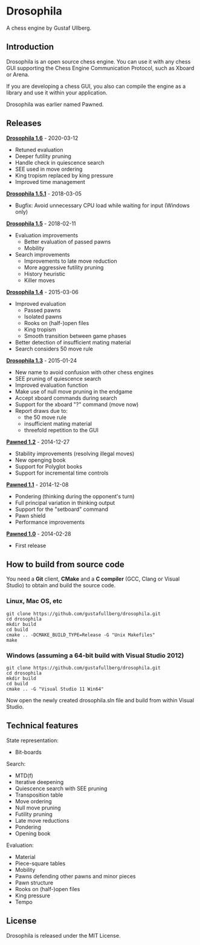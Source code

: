 # Drosophila
A chess engine by Gustaf Ullberg.

## Introduction
Drosophila is an open source chess engine. You can use it with any chess GUI supporting the Chess Engine Communication Protocol, such as Xboard or Arena.

If you are developing a chess GUI, you also can compile the engine as a library and use it within your application.

Drosophila was earlier named Pawned. 

## Releases

**[Drosophila 1.6](https://github.com/gustafullberg/drosophila/releases/download/v1.6/drosophila-1.6.zip)** - 2020-03-12

* Retuned evaluation
* Deeper futility pruning
* Handle check in quiescence search
* SEE used in move ordering
* King tropism replaced by king pressure
* Improved time management

**[Drosophila 1.5.1](https://github.com/gustafullberg/drosophila/releases/download/v1.5.1/drosophila-1.5.1.zip)** - 2018-03-05

* Bugfix: Avoid unnecessary CPU load while waiting for input (Windows only)

**[Drosophila 1.5](https://github.com/gustafullberg/drosophila/releases/download/v1.5/drosophila-1.5.zip)** - 2018-02-11

* Evaluation improvements
  * Better evaluation of passed pawns
  * Mobility
* Search improvements
  * Improvements to late move reduction
  * More aggressive futility pruning
  * History heuristic
  * Killer moves

**[Drosophila 1.4](https://github.com/gustafullberg/drosophila/releases/download/v1.4/drosophila-1.4.zip)** - 2015-03-06

* Improved evaluation
  * Passed pawns
  * Isolated pawns
  * Rooks on (half-)open files
  * King tropism
  * Smooth transition between game phases
* Better detection of insufficient mating material
* Search considers 50 move rule

**[Drosophila 1.3](https://github.com/gustafullberg/drosophila/releases/download/v1.3/drosophila-1.3.zip)** - 2015-01-24

* New name to avoid confusion with other chess engines
* SEE pruning of quiescence search
* Improved evaluation function
* Make use of null move pruning in the endgame
* Accept xboard commands during search
* Support for the xboard "?" command (move now)
* Report draws due to:
  * the 50 move rule
  * insufficient mating material
  * threefold repetition to the GUI

**[Pawned 1.2](https://github.com/gustafullberg/drosophila/releases/download/v1.2/pawned-1.2.zip)** - 2014-12-27

* Stability improvements (resolving illegal moves)
* New openging book
* Support for Polyglot books
* Support for incremental time controls

**[Pawned 1.1](https://github.com/gustafullberg/drosophila/releases/download/v1.1/pawned-1.1.zip)** - 2014-12-08

* Pondering (thinking during the opponent's turn)
* Full principal variation in thinking output
* Support for the "setboard" command
* Pawn shield
* Performance improvements

**[Pawned 1.0](https://github.com/gustafullberg/drosophila/releases/download/v1.0/pawned-1.0.zip)** - 2014-02-28

* First release

## How to build from source code
You need a **Git** client, **CMake** and a **C compiler** (GCC, Clang or Visual Studio) to obtain and build the source code.

### Linux, Mac OS, etc
```
git clone https://github.com/gustafullberg/drosophila.git
cd drosophila
mkdir build
cd build
cmake .. -DCMAKE_BUILD_TYPE=Release -G "Unix Makefiles" 
make
```
### Windows (assuming a 64-bit build with Visual Studio 2012)
```
git clone https://github.com/gustafullberg/drosophila.git
cd drosophila
mkdir build
cd build
cmake .. -G "Visual Studio 11 Win64"
```
Now open the newly created drosophila.sln file and build from within Visual Studio.

## Technical features

State representation:

* Bit-boards

Search:

* MTD(f)
* Iterative deepening
* Quiescence search with SEE pruning
* Transposition table
* Move ordering
* Null move pruning
* Futility pruning
* Late move reductions
* Pondering
* Opening book

Evaluation:

* Material
* Piece-square tables
* Mobility
* Pawns defending other pawns and minor pieces
* Pawn structure
* Rooks on (half-)open files
* King pressure
* Tempo

## License
Drosophila is released under the MIT License. 
